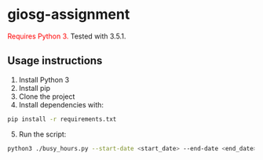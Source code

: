 # giosg-assignment

<span style="color:red">Requires Python 3.</span> Tested with 3.5.1.

## Usage instructions
1. Install Python 3
2. Install pip
3. Clone the project
4. Install dependencies with:

```sh
pip install -r requirements.txt
```

5. Run the script:

```sh
python3 ./busy_hours.py --start-date <start_date> --end-date <end_date> --token <giosg_api_access-token>
```
